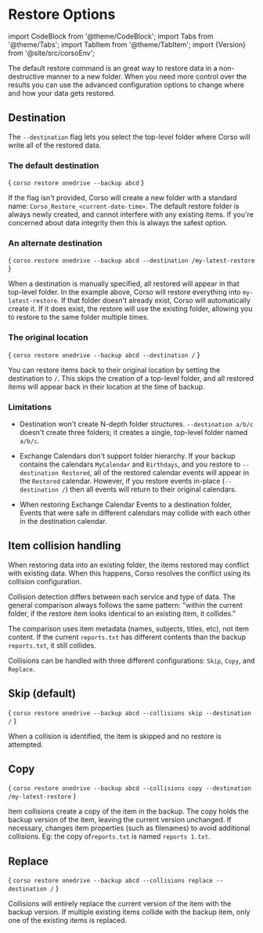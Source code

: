 # Restore Options

import CodeBlock from '@theme/CodeBlock';
import Tabs from '@theme/Tabs';
import TabItem from '@theme/TabItem';
import {Version} from '@site/src/corsoEnv';

The default restore command is an great way to restore data in a non-destructive
manner to a new folder.  When you need more control over the results you can
use the advanced configuration options to change where and how your data
gets restored.

## Destination

The `--destination` flag lets you select the top-level folder where Corso will
write all of the restored data.


### The default destination

<CodeBlock language="bash">{
    `corso restore onedrive --backup abcd`
}</CodeBlock>

If the flag isn't provided, Corso will create a new folder with a standard name:
`Corso_Restore_<current-date-time>`. The default restore folder is always newly
created, and cannot interfere with any existing items.  If you're concerned about
data integrity then this is always the safest option.

### An alternate destination

<CodeBlock language="bash">{
    `corso restore onedrive --backup abcd --destination /my-latest-restore`
}</CodeBlock>

When a destination is manually specified, all restored will appear in that top-level
folder.  In the example above, Corso will restore everything into `my-latest-restore`.
If that folder doesn't already exist, Corso will automatically create it. If it does
exist, the restore will use the existing folder, allowing you to restore to the same
folder multiple times.

### The original location

<CodeBlock language="bash">{
    `corso restore onedrive --backup abcd --destination /`
}</CodeBlock>

You can restore items back to their original location by setting the destination
to `/`. This skips the creation of a top-level folder, and all restored items will
appear back in their location at the time of backup.

### Limitations

* Destination won't create N-depth folder structures. `--destination a/b/c`
doesn't create three folders; it creates a single, top-level folder named `a/b/c`.

* Exchange Calendars don't support folder hierarchy. If your backup contains the
calendars `MyCalendar` and `Birthdays`, and you restore to `--destination Restored`,
all of the restored calendar events will appear in the `Restored` calendar. However,
if you restore events in-place (`--destination /`) then all events will return to
their original calendars.

* When restoring Exchange Calendar Events to a destination folder, Events that were
safe in different calendars may collide with each other in the destination calendar.

## Item collision handling

When restoring data into an existing folder, the items restored may conflict
with existing data. When this happens, Corso resolves the conflict using its
collision configuration.

Collision detection differs between each service and type of data. The general
comparison always follows the same pattern: "within the current folder, if the
restore item looks identical to an existing item, it collides."

The comparison uses item metadata (names, subjects, titles, etc), not item content.
If the current `reports.txt` has different contents than the backup `reports.txt`,
it still collides.

Collisions can be handled with three different configurations: `Skip`, `Copy`,
and `Replace`.

## Skip (default)

<CodeBlock language="bash">{
    `corso restore onedrive --backup abcd --collisions skip --destination /`
}</CodeBlock>

When a collision is identified, the item is skipped and
no restore is attempted.

## Copy

<CodeBlock language="bash">{
    `corso restore onedrive --backup abcd --collisions copy --destination /my-latest-restore`
}</CodeBlock>

Item collisions create a copy of the item in the backup. The copy holds the backup
version of the item, leaving the current version unchanged. If necessary, changes
item properties (such as filenames) to avoid additional collisions.  Eg:
the copy of`reports.txt` is named `reports 1.txt`.

## Replace

<CodeBlock language="bash">{
    `corso restore onedrive --backup abcd --collisions replace --destination /`
}</CodeBlock>

Collisions will entirely replace the current version of the item with the backup
version. If multiple existing items collide with the backup item, only one of the
existing items is replaced.

